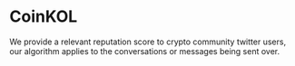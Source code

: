 # CoinKOL
We provide a relevant reputation score to crypto community twitter users, our algorithm applies to the conversations or messages being sent over.
